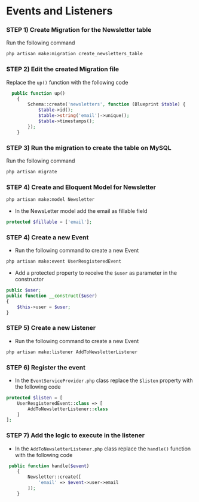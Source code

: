 # Events and Listeners

### STEP 1) Create Migration for the Newsletter table

Run the following command

```bash
php artisan make:migration create_newsletters_table
```

### STEP 2) Edit the created Migration file


Replace the `up()` function with the following code

```php
  public function up()
    {
        Schema::create('newsletters', function (Blueprint $table) {
            $table->id();
            $table->string('email')->unique();
            $table->timestamps();
        });
    }
```


### STEP 3) Run the migration to create the table on MySQL

Run the following command

```bash
php artisan migrate
```

### STEP 4) Create and Eloquent Model for Newsletter

```bash
php artisan make:model Newsletter
```

- In the NewsLetter model add the email as fillable field

```php
protected $fillable = ['email'];
```

### STEP 4) Create a new Event

- Run the following command to create a new Event

```bash
php artisan make:event UserResgisteredEvent 
```

- Add a protected property to receive the `$user` as parameter in the constructor

```php
public $user;
public function __construct($user)
{
    $this->user = $user;
}
```

### STEP 5) Create a new Listener

- Run the following command to create a new Event

```bash
php artisan make:listener AddToNewsletterListener
```

### STEP 6) Register the event

- In the `EventServiceProvider.php` class replace the `$listen` property with the following code

```php
protected $listen = [
    UserResgisteredEvent::class => [
        AddToNewsletterListener::class
    ]
];
```

### STEP 7) Add the logic to execute in the listener

- In the `AddToNewsletterListener.php` class replace the `handle()` function with the following code

```php
 public function handle($event)
    {
        Newsletter::create([
            'email' => $event->user->email
        ]);
    }
```
